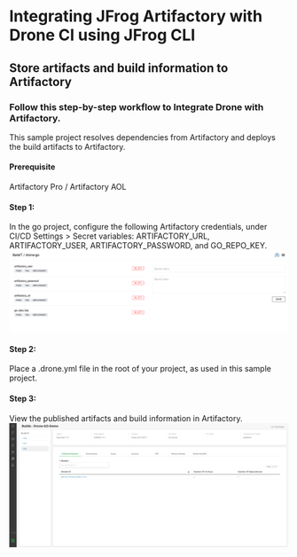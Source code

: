 # Integrating JFrog Artifactory with Drone CI using JFrog CLI
## Store artifacts and build information to Artifactory
### Follow this step-by-step workflow to Integrate Drone with Artifactory.
This sample project resolves dependencies from Artifactory and deploys the build artifacts to Artifactory.
#### Prerequisite
Artifactory Pro / Artifactory AOL  

#### Step 1:
In the go project, configure the following Artifactory credentials, under CI/CD Settings > Secret variables: ARTIFACTORY_URL, ARTIFACTORY_USER, ARTIFACTORY_PASSWORD, and GO_REPO_KEY.
![screenshot](img/ScreenShot1.png)

#### Step 2:
Place a .drone.yml file in the root of your project, as used in this sample project.

#### Step 3:
View the published artifacts and build information in Artifactory.
![screenshot](img/ScreenShot2.png)
